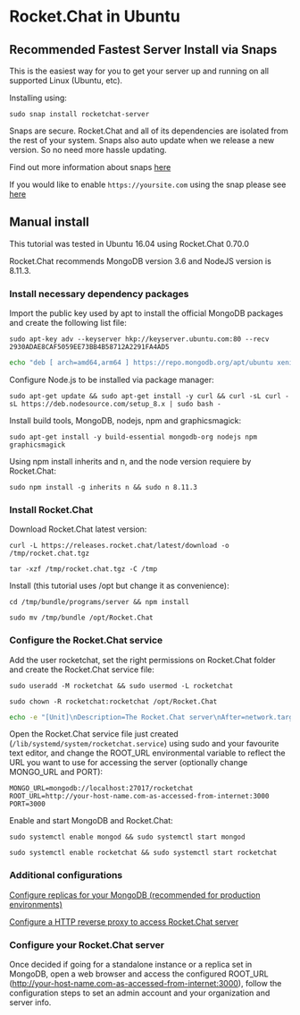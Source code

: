 # Rocket.Chat in Ubuntu

## Recommended Fastest Server Install via Snaps

This is the easiest way for you to get your server up and running on all supported Linux (Ubuntu, etc).

Installing using:

```
sudo snap install rocketchat-server
```

Snaps are secure.  Rocket.Chat and all of its dependencies are isolated from the rest of your system.  Snaps also auto update when we release a new version.  So no need more hassle updating.

Find out more information about snaps [here](../../../installation/manual-installation/ubuntu/snaps/)

If you would like to enable `https://yoursite.com` using the snap please see [here](../../../installation/manual-installation/ubuntu/snaps/autossl/)

## Manual install

This tutorial was tested in Ubuntu 16.04 using Rocket.Chat 0.70.0

Rocket.Chat recommends MongoDB version 3.6 and NodeJS version is 8.11.3.

### Install necessary dependency packages

Import the public key used by apt to install the official MongoDB packages and create the following list file:

```
sudo apt-key adv --keyserver hkp://keyserver.ubuntu.com:80 --recv 2930ADAE8CAF5059EE73BB4B58712A2291FA4AD5
```
```bash
echo "deb [ arch=amd64,arm64 ] https://repo.mongodb.org/apt/ubuntu xenial/mongodb-org/3.6 multiverse" | sudo tee /etc/apt/sources.list.d/mongodb-org-3.6.list
```

Configure Node.js to be installed via package manager:

```
sudo apt-get update && sudo apt-get install -y curl && curl -sL curl -sL https://deb.nodesource.com/setup_8.x | sudo bash -
```

Install build tools, MongoDB, nodejs, npm and graphicsmagick:

```
sudo apt-get install -y build-essential mongodb-org nodejs npm graphicsmagick
```

Using npm install inherits and n, and the node version requiere by Rocket.Chat:

```
sudo npm install -g inherits n && sudo n 8.11.3 
```

### Install Rocket.Chat

Download Rocket.Chat latest version:

```
curl -L https://releases.rocket.chat/latest/download -o /tmp/rocket.chat.tgz 
```
```
tar -xzf /tmp/rocket.chat.tgz -C /tmp 
```

Install (this tutorial uses /opt but change it as convenience):

```
cd /tmp/bundle/programs/server && npm install 
```
```
sudo mv /tmp/bundle /opt/Rocket.Chat
```

### Configure the Rocket.Chat service

Add the user rocketchat, set the right permissions on Rocket.Chat folder and create the Rocket.Chat service file:

```
sudo useradd -M rocketchat && sudo usermod -L rocketchat
```
```
sudo chown -R rocketchat:rocketchat /opt/Rocket.Chat 
```
```bash
echo -e "[Unit]\nDescription=The Rocket.Chat server\nAfter=network.target remote-fs.target nss-lookup.target nginx.target mongod.target\n[Service]\nExecStart=/usr/local/bin/node /opt/Rocket.Chat/main.js\nStandardOutput=syslog\nStandardError=syslog\nSyslogIdentifier=rocketchat\nUser=rocketchat\nEnvironment=MONGO_URL=mongodb://localhost:27017/rocketchat ROOT_URL=http://your-host-name.com-as-accessed-from-internet:3000/ PORT=3000\n[Install]\nWantedBy=multi-user.target" | sudo tee /lib/systemd/system/rocketchat.service
```

Open the Rocket.Chat service file just created (`/lib/systemd/system/rocketchat.service`) using sudo and your favourite text editor, and change the ROOT_URL environmental variable to reflect the URL you want to use for accessing the server (optionally change MONGO_URL and PORT):

```
MONGO_URL=mongodb://localhost:27017/rocketchat 
ROOT_URL=http://your-host-name.com-as-accessed-from-internet:3000
PORT=3000
```

Enable and start MongoDB and Rocket.Chat:

```
sudo systemctl enable mongod && sudo systemctl start mongod 
```
```
sudo systemctl enable rocketchat && sudo systemctl start rocketchat
```

### Additional configurations

[Configure replicas for your MongoDB (recommended for production environments)](../mongo-replicas/)

[Configure a HTTP reverse proxy to access Rocket.Chat server](../configuring-ssl-reverse-proxy/)

### Configure your Rocket.Chat server

Once decided if going for a standalone instance or a replica set in MongoDB, open a web browser and access the configured ROOT_URL (http://your-host-name.com-as-accessed-from-internet:3000), follow the configuration steps to set an admin account and your organization and server info.

